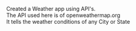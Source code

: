 Created a Weather app using API's. <br>
The API used here is of openweathermap.org <br>
It tells the weather conditions of any City or State
